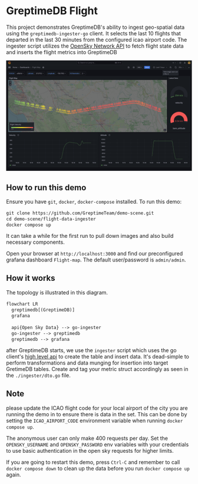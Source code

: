 # GreptimeDB Flight

This project demonstrates GreptimeDB's ability to ingest geo-spatial data using the
`greptimedb-ingester-go` client. It selects the last 10 flights that departed in
the last 30 minutes from the configured icao airport code. The ingester script
utilizes the [OpenSky Network API](https://opensky-network.org/apidoc/) to fetch
flight state data and inserts the flight metrics into GreptimeDB

![screenshot](screenshot.png)

## How to run this demo

Ensure you have `git`, `docker`, `docker-compose`
installed. To run this demo:

```shell
git clone https://github.com/GreptimeTeam/demo-scene.git
cd demo-scene/flight-data-ingester
docker compose up
```

It can take a while for the first run to pull down images and also build
necessary components.

Open your browser at `http://localhost:3000` and find our preconfigured grafana dashboard `Flight-map`. The default user/password is `admin/admin`.

## How it works

The topology is illustrated in this diagram.

```mermaid
flowchart LR
  greptimedb[(GreptimeDB)]
  grafana

  api{Open Sky Data} --> go-ingester
  go-ingester --> greptimedb
  greptimedb --> grafana
```

after GreptimeDB starts, we use the `ingester` script which uses the go client's
[high level api](https://docs.greptime.com/user-guide/ingest-data/for-iot/grpc-sdks/go/#installation)
to create the table and insert data. It's dead-simple to perform transformations and data munging for insertion into target GretimeDB tables.
Create and tag your metric struct accordingly as seen in the `./ingester/dto.go` file.

## Note

please update the ICAO flight code for your local airport of the city you are
running the demo in to ensure there is data in the set. This can be done by
setting the `ICAO_AIRPORT_CODE` environment variable when running `docker
compose up`.

The anonymous user can only make 400 requests per day.
Set the `OPENSKY_USERNAME` and `OPENSKY_PASSWORD` env variables with
your credentials to use basic authentication in the open sky requests for higher limits.

If you are going to restart this demo, press `Ctrl-C` and remember to call
`docker compose down` to clean up the data before you run `docker compose up`
again.
